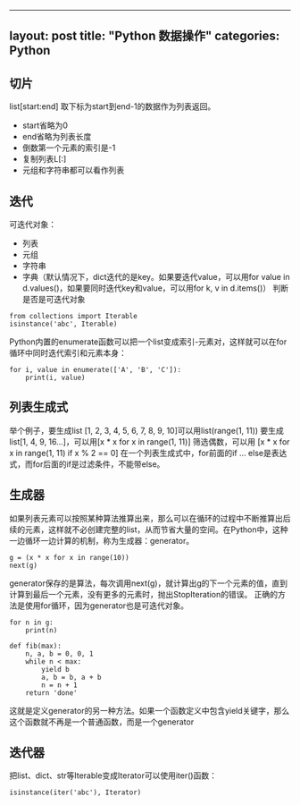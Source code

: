
---
layout: post
title:  "Python 数据操作"
categories:  Python
---

## 切片
list[start:end]
取下标为start到end-1的数据作为列表返回。
- start省略为0
- end省略为列表长度
- 倒数第一个元素的索引是-1
- 复制列表L[:]
- 元组和字符串都可以看作列表

## 迭代
可迭代对象：
- 列表
- 元组
- 字符串
- 字典（默认情况下，dict迭代的是key。如果要迭代value，可以用for value in d.values()，如果要同时迭代key和value，可以用for k, v in d.items()）
判断是否是可迭代对象
```
from collections import Iterable
isinstance('abc', Iterable)
```
Python内置的enumerate函数可以把一个list变成索引-元素对，这样就可以在for循环中同时迭代索引和元素本身：
```
for i, value in enumerate(['A', 'B', 'C']):
    print(i, value)
```

## 列表生成式
举个例子，要生成list [1, 2, 3, 4, 5, 6, 7, 8, 9, 10]可以用list(range(1, 11))
要生成list[1, 4, 9, 16...]，可以用[x * x for x in range(1, 11)]
筛选偶数，可以用 [x * x for x in range(1, 11) if x % 2 == 0]
在一个列表生成式中，for前面的if ... else是表达式，而for后面的if是过滤条件，不能带else。

## 生成器
如果列表元素可以按照某种算法推算出来，那么可以在循环的过程中不断推算出后续的元素，这样就不必创建完整的list，从而节省大量的空间。在Python中，这种一边循环一边计算的机制，称为生成器：generator。
```
g = (x * x for x in range(10))
next(g)
```
generator保存的是算法，每次调用next(g)，就计算出g的下一个元素的值，直到计算到最后一个元素，没有更多的元素时，抛出StopIteration的错误。
正确的方法是使用for循环，因为generator也是可迭代对象。
```
for n in g:
    print(n)
```

```
def fib(max):
    n, a, b = 0, 0, 1
    while n < max:
        yield b
        a, b = b, a + b
        n = n + 1
    return 'done'
```
这就是定义generator的另一种方法。如果一个函数定义中包含yield关键字，那么这个函数就不再是一个普通函数，而是一个generator

## 迭代器
把list、dict、str等Iterable变成Iterator可以使用iter()函数：
```
isinstance(iter('abc'), Iterator)
```



